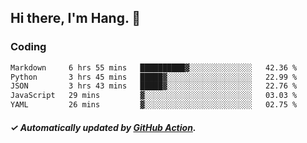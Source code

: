 ## Hi there, I'm Hang. 👋

### Coding

<!--START_SECTION:waka-->

```txt
Markdown     6 hrs 55 mins   ██████████▓░░░░░░░░░░░░░░   42.36 %
Python       3 hrs 45 mins   █████▓░░░░░░░░░░░░░░░░░░░   22.99 %
JSON         3 hrs 43 mins   █████▓░░░░░░░░░░░░░░░░░░░   22.76 %
JavaScript   29 mins         ▓░░░░░░░░░░░░░░░░░░░░░░░░   03.03 %
YAML         26 mins         ▓░░░░░░░░░░░░░░░░░░░░░░░░   02.75 %
```

<!--END_SECTION:waka-->

##### ✓ Automatically updated by [GitHub Action](https://github.com/huhuhang/huhuhang/actions).
